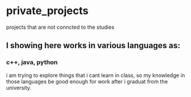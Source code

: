 # private_projects
projects that are not conncted to the studies 
## I showing here works in various languages as:
### c++, java, python
i am trying to explore things that i cant learn in class, so 
my knowledge in those languages be good enough for work after i graduat
from the university.
